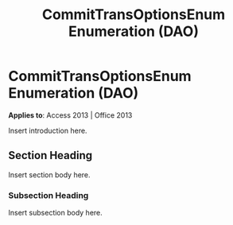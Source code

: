 ﻿---
title: CommitTransOptionsEnum Enumeration (DAO)
TOCTitle: CommitTransOptionsEnum Enumeration
ms:assetid: f8bf56f7-41b7-ad90-1e83-58b7f4fc2927
ms:mtpsurl: https://msdn.microsoft.com/library/Ff836959(v=office.15)
ms:contentKeyID: 48548790
ms.date: 09/18/2015
mtps_version: v=office.15
---

# CommitTransOptionsEnum Enumeration (DAO)


**Applies to**: Access 2013 | Office 2013

Insert introduction here.

## Section Heading

Insert section body here.

### Subsection Heading

Insert subsection body here.

